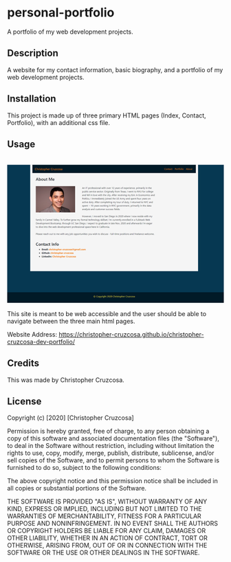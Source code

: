 # personal-portfolio
A portfolio of my web development projects.

## Description 

A website for my contact information, basic biography, and a portfolio of my web development projects.


## Installation

This project is made up of three primary HTML pages (Index, Contact, Portfolio), with an additional css file.


## Usage 

![]()
![page screenshot](./assets/images/screenshot1.png)



This site is meant to be web accessible and the user should be able to navigate between the three main html pages.

Website Address: https://christopher-cruzcosa.github.io/christopher-cruzcosa-dev-portfolio/


## Credits

This was made by Christopher Cruzcosa.



## License

Copyright (c) [2020] [Christopher Cruzcosa]

Permission is hereby granted, free of charge, to any person obtaining a copy
of this software and associated documentation files (the "Software"), to deal
in the Software without restriction, including without limitation the rights
to use, copy, modify, merge, publish, distribute, sublicense, and/or sell
copies of the Software, and to permit persons to whom the Software is
furnished to do so, subject to the following conditions:

The above copyright notice and this permission notice shall be included in all
copies or substantial portions of the Software.

THE SOFTWARE IS PROVIDED "AS IS", WITHOUT WARRANTY OF ANY KIND, EXPRESS OR
IMPLIED, INCLUDING BUT NOT LIMITED TO THE WARRANTIES OF MERCHANTABILITY,
FITNESS FOR A PARTICULAR PURPOSE AND NONINFRINGEMENT. IN NO EVENT SHALL THE
AUTHORS OR COPYRIGHT HOLDERS BE LIABLE FOR ANY CLAIM, DAMAGES OR OTHER
LIABILITY, WHETHER IN AN ACTION OF CONTRACT, TORT OR OTHERWISE, ARISING FROM,
OUT OF OR IN CONNECTION WITH THE SOFTWARE OR THE USE OR OTHER DEALINGS IN THE
SOFTWARE.


